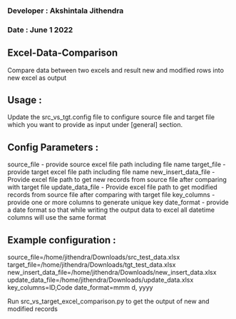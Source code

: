 ### Developer : Akshintala Jithendra
### Date : June 1 2022

## Excel-Data-Comparison

Compare data between two excels and result new and modified rows into new excel as output

## Usage : 

 Update the src_vs_tgt.config file to configure source file and target file which you want to provide as input under [general] section.

## Config Parameters :

source_file - provide source excel file path including file name
target_file - provide target excel file path including file name
new_insert_data_file - Provide excel file path to get new records from source file after comparing with target file
update_data_file - Provide excel file path to get modified records from source file after comparing with target file
key_columns - provide one or more columns to generate unique key
date_format - provide a date format so that while writing the output data to excel all datetime columns will use the same format

## Example configuration : 

source_file=/home/jithendra/Downloads/src_test_data.xlsx
target_file=/home/jithendra/Downloads/tgt_test_data.xlsx
new_insert_data_file=/home/jithendra/Downloads/new_insert_data.xlsx
update_data_file=/home/jithendra/Downloads/update_data.xlsx
key_columns=ID,Code
date_format=mmm d, yyyy

Run src_vs_target_excel_comparison.py to get the output of new and modified records 
